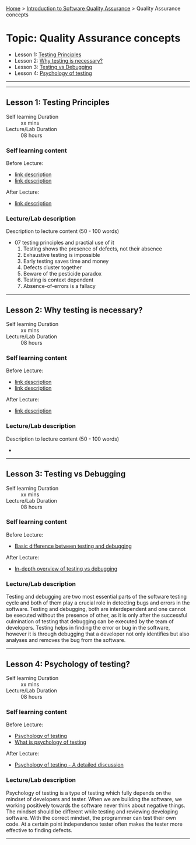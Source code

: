 [Home](../index.md) > [Introduction to Software Quality Assurance](./index.md) > Quality Assurance concepts

# Topic: Quality Assurance concepts

* Lesson 1: [Testing Principles](#lesson-1)
* Lesson 2: [Why testing is necessary?](#lesson-1)
* Lesson 3: [Testing vs Debugging](#lesson-1)
* Lesson 4: [Psychology of testing](#assignment-1)

---
---

## Lesson 1: Testing Principles

<dl>
<dt>Self learning Duration</dt>
<dd>xx mins</dd>
<dt>Lecture/Lab Duration</dt>
<dd>08 hours</dd>
</dl>

### Self learning content

Before Lecture:

* [link description](./#)
* [link description](./#)

After Lecture:

* [link description](./#)

### Lecture/Lab description

Description to lecture content (50 - 100 words)

* 07 testing principles and practial use of it
    1. Testing shows the presence of defects, not their absence
    2. Exhaustive testing is impossible 
    3. Early testing saves time and money
    4. Defects cluster together
    5. Beware of the pesticide paradox
    6. Testing is context dependent
    7. Absence-of-errors is a fallacy

---
## Lesson 2: Why testing is necessary?

<dl>
<dt>Self learning Duration</dt>
<dd>xx mins</dd>
<dt>Lecture/Lab Duration</dt>
<dd>08 hours</dd>
</dl>

### Self learning content

Before Lecture:

* [link description](./#)
* [link description](./#)

After Lecture:

* [link description](./#)

### Lecture/Lab description

Description to lecture content (50 - 100 words)

*
---

## Lesson 3: Testing vs Debugging

<dl>
<dt>Self learning Duration</dt>
<dd>xx mins</dd>
<dt>Lecture/Lab Duration</dt>
<dd>08 hours</dd>
</dl>

### Self learning content

Before Lecture:

* [Basic difference between testing and debugging](https://www.tutorialspoint.com/difference-between-testing-and-debugging)

After Lecture:

* [In-depth overview of testing vs debugging](https://www.professionalqa.com/testing-vs-debugging)

### Lecture/Lab description

Testing and debugging are two most essential parts of the software testing cycle and both of them play a crucial role in detecting bugs and errors in the software. Testing and debugging, both are interdependent and one cannot be executed without the presence of other, as it is only after the successful culmination of testing that debugging can be executed by the team of developers. Testing helps in finding the error or bug in the software, however it is through debugging that a developer not only identifies but also analyses and removes the bug from the software.



---

## Lesson 4: Psychology of testing?

<dl>
<dt>Self learning Duration</dt>
<dd>xx mins</dd>
<dt>Lecture/Lab Duration</dt>
<dd>08 hours</dd>
</dl>

### Self learning content

Before Lecture:

* [Psychology of testing](https://www.toolsqa.com/software-testing/istqb/psychology-of-testing/)
* [What is psychology of testing](http://tryqa.com/what-is-the-psychology-of-testing/)

After Lecture:

* [Psychology of testing - A detailed discussion](https://youtu.be/vdUuUbynN5o)

### Lecture/Lab description

Psychology of testing is a type of testing which fully depends on the mindset of developers and tester.  When we are building the software, we working positively towards the software never think about negative things. The mindset should be different while testing and reviewing developing software. With the correct mindset, the programmer can test their own code. At a certain point independence tester often makes the tester more effective to finding defects.


---
